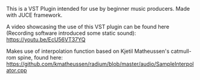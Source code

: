 This is a VST Plugin intended for use by beginner music producers.
Made with JUCE framework.

A video showcasing the use of this VST plugin can be found here (Recording software introduced some static sound):
https://youtu.be/EcU56VT37YQ

Makes use of interpolation function based on Kjetil Matheussen's catmull-rom spine, found here:
https://github.com/kmatheussen/radium/blob/master/audio/SampleInterpolator.cpp
